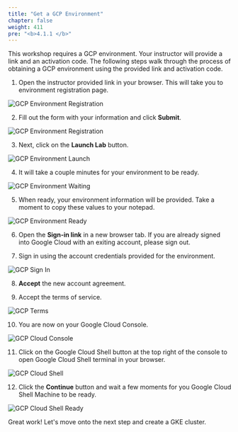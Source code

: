 ```yaml
---
title: "Get a GCP Environment"
chapter: false
weight: 411
pre: "<b>4.1.1 </b>"
---
```


This workshop requires a GCP environment. Your instructor will provide a link and an activation code. The following steps walk through the process of obtaining a GCP environment using the provided link and activation code.

1. Open the instructor provided link in your browser. This will take you to environment registration page.

![GCP Environment Registration](/images/gcp-environment-registration.png)

2. Fill out the form with your information and click **Submit**.

![GCP Environment Registration](/images/gcp-environment-registration-form.png)

3. Next, click on the **Launch Lab** button.

![GCP Environment Launch](/images/gcp-environment-launch-lab.png)

4. It will take a couple minutes for your environment to be ready.

![GCP Environment Waiting](/images/gcp-environment-waiting.png)

5. When ready, your environment information will be provided. Take a moment to copy these values to your notepad.

![GCP Environment Ready](/images/gcp-environment-ready.png)

6. Open the **Sign-in link** in a new browser tab. If you are already signed into Google Cloud with an exiting account, please sign out.

7. Sign in using the account credentials provided for the environment.

![GCP Sign In](/images/gcp-sign-in.png)

8. **Accept** the new account agreement.

9. Accept the terms of service.

![GCP Terms](/images/gcp-terms.png)

10. You are now on your Google Cloud Console.

![GCP Cloud Console](/images/gcp-cloud-console.png)

11. Click on the Google Cloud Shell button at the top right of the console to open Google Cloud Shell terminal in your browser.

![GCP Cloud Shell](/images/gcp-shell.png)

12. Click the **Continue** button and wait a few moments for you Google Cloud Shell Machine to be ready.

![GCP Cloud Shell Ready](/images/gcp-shell-ready.png)

Great work! Let's move onto the next step and create a GKE cluster.

